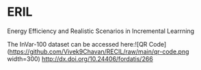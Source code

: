 # ERIL
Energy Efficiency and Realistic Scenarios in Incremental Learrning

The InVar-100 dataset can be accessed here:![QR Code](https://github.com/Vivek9Chavan/RECIL/raw/main/qr-code.png width=300)
http://dx.doi.org/10.24406/fordatis/266


